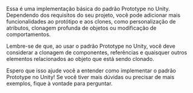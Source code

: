 Essa é uma implementação básica do padrão Prototype no Unity. Dependendo dos requisitos do seu projeto, você pode adicionar mais funcionalidades ao protótipo e aos clones, como personalização de atributos, clonagem profunda de objetos ou modificação de comportamentos.

Lembre-se de que, ao usar o padrão Prototype no Unity, você deve considerar a clonagem de componentes, referências e quaisquer outros elementos relacionados ao objeto que está sendo clonado.

Espero que isso ajude você a entender como implementar o padrão Prototype no Unity! Se você tiver mais dúvidas ou precisar de mais exemplos, fique à vontade para perguntar.
